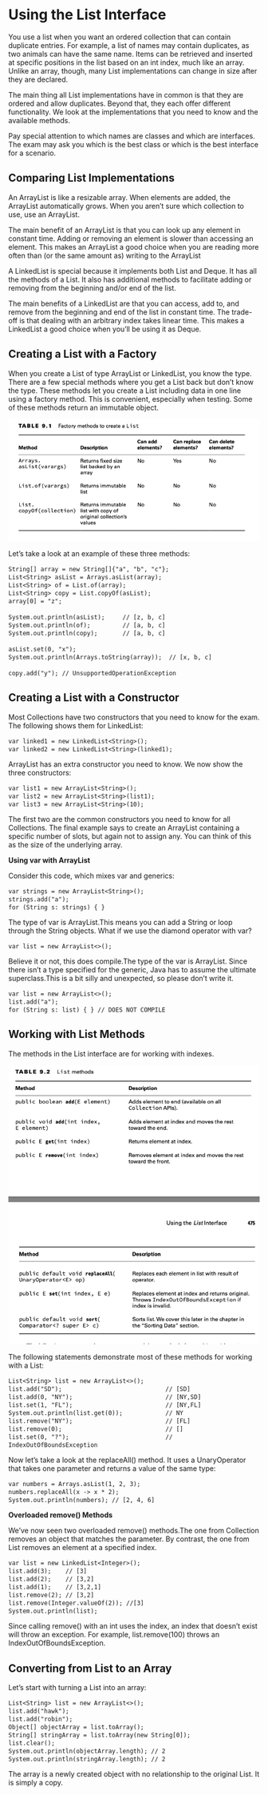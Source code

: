 # Using the List Interface

You use a list when you want an ordered collection that can contain duplicate entries. For example, a list of names may
contain duplicates, as two animals can have the same name. Items can be retrieved and inserted at specific positions in
the list based on an int index, much like an array. Unlike an array, though, many List implementations can change in
size after they are declared.

The main thing all List implementations have in common is that they are ordered and allow duplicates. Beyond that, they
each offer different functionality. We look at the implementations that you need to know and the available methods.

Pay special attention to which names are classes and which are interfaces. The exam may ask you which is the best
class or which is the best interface for a scenario.

## Comparing List Implementations

An ArrayList is like a resizable array. When elements are added, the ArrayList automatically grows. When you aren’t sure
which collection to use, use an ArrayList.

The main benefit of an ArrayList is that you can look up any element in constant time. Adding or removing an element is
slower than accessing an element. This makes an ArrayList a good choice when you are reading more often than (or the
same amount as) writing to the ArrayList

A LinkedList is special because it implements both List and Deque. It has all the methods of a List. It also has
additional methods to facilitate adding or removing from the beginning and/or end of the list.

The main benefits of a LinkedList are that you can access, add to, and remove from the beginning and end of the list in
constant time. The trade-off is that dealing with an arbitrary index takes linear time. This makes a LinkedList a good
choice when you’ll be using it
as Deque.

## Creating a List with a Factory

When you create a List of type ArrayList or LinkedList, you know the type. There are a few special methods where you get
a List back but don’t know the type. These methods let you create a List including data in one line using a factory
method. This is convenient, especially when testing. Some of these methods return an immutable object.

![](usingthelistinerface/factory-methods-to-create-a-list.png)

Let’s take a look at an example of these three methods:

    String[] array = new String[]{"a", "b", "c"};
    List<String> asList = Arrays.asList(array);
    List<String> of = List.of(array);
    List<String> copy = List.copyOf(asList);
    array[0] = "z";

    System.out.println(asList);     // [z, b, c]
    System.out.println(of);         // [a, b, c]
    System.out.println(copy);       // [a, b, c]

    asList.set(0, "x");
    System.out.println(Arrays.toString(array));  // [x, b, c]

    copy.add("y"); // UnsupportedOperationException

## Creating a List with a Constructor

Most Collections have two constructors that you need to know for the exam. The following shows them for LinkedList:

    var linked1 = new LinkedList<String>();
    var linked2 = new LinkedList<String>(linked1);

ArrayList has an extra constructor you need to know. We now show the three constructors:

    var list1 = new ArrayList<String>();
    var list2 = new ArrayList<String>(list1); 
    var list3 = new ArrayList<String>(10);

The first two are the common constructors you need to know for all Collections. The final example says to create an
ArrayList containing a specific number of slots, but again not to assign any. You can think of this as the size of the
underlying array.

**Using var with ArrayList**

Consider this code, which mixes var and generics:

    var strings = new ArrayList<String>(); 
    strings.add("a");
    for (String s: strings) { }

The type of var is ArrayList<String>.This means you can add a String or loop through the String objects. What if we use
the diamond operator with var?

    var list = new ArrayList<>();

Believe it or not, this does compile.The type of the var is ArrayList<Object>. Since there isn’t a type specified for
the generic, Java has to assume the ultimate superclass.This is a bit silly and unexpected, so please don’t write it.

    var list = new ArrayList<>();
    list.add("a");
    for (String s: list) { } // DOES NOT COMPILE

## Working with List Methods

The methods in the List interface are for working with indexes.

![](usingthelistinerface/List-methods.png)

The following statements demonstrate most of these methods for working with a List:

    List<String> list = new ArrayList<>();
    list.add("SD");                             // [SD]
    list.add(0, "NY");                          // [NY,SD]
    list.set(1, "FL");                          // [NY,FL]
    System.out.println(list.get(0));            // NY
    list.remove("NY");                          // [FL]
    list.remove(0);                             // []
    list.set(0, "?");                           // IndexOutOfBoundsException

Now let’s take a look at the replaceAll() method. It uses a UnaryOperator that takes one parameter and returns a value
of the same type:

    var numbers = Arrays.asList(1, 2, 3);
    numbers.replaceAll(x -> x * 2);
    System.out.println(numbers); // [2, 4, 6]

**Overloaded remove() Methods**

We’ve now seen two overloaded remove() methods.The one from Collection removes an object that matches the parameter. By
contrast, the one from List removes an element at a specified index.

    var list = new LinkedList<Integer>();
    list.add(3);    // [3]
    list.add(2);    // [3,2]    
    list.add(1);    // [3,2,1]
    list.remove(2); // [3,2]
    list.remove(Integer.valueOf(2)); //[3]
    System.out.println(list);

Since calling remove() with an int uses the index, an index that doesn’t exist will throw an exception. For example,
list.remove(100) throws an IndexOutOfBoundsException.

## Converting from List to an Array

Let’s start with turning a List into an array:

    List<String> list = new ArrayList<>();
    list.add("hawk");
    list.add("robin");
    Object[] objectArray = list.toArray();
    String[] stringArray = list.toArray(new String[0]);
    list.clear();
    System.out.println(objectArray.length); // 2
    System.out.println(stringArray.length); // 2

The array is a newly created object with no relationship to the original List. It is simply a copy.
